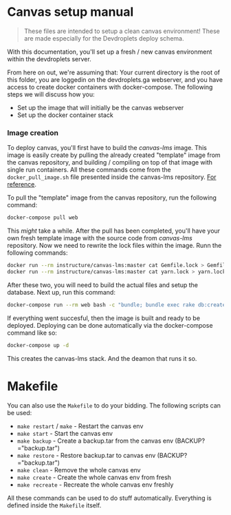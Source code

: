 # Canvas setup manual
> These files are intended to setup a clean canvas environment! These are made especially for the Devdroplets deploy schema.

With this documentation, you'll set up a fresh / new canvas environment within the devdroplets server. 


From here on out, we're assuming that: Your current directory is the root of this folder, you are loggedin on the devdroplets.ga webserver, and you have access to create docker containers with docker-compose.
The following steps we will discuss how you:
- Set up the image that will initially be the canvas webserver
- Set up the docker container stack

### Image creation
To deploy canvas, you'll first have to build the _canvas-lms_ image. This image is easily create by pulling the already created "template" image from the canvas repository, and building / compiling on top of that image with single run containers.
All these commands come from the `docker_pull_image.sh` file presented inside the canvas-lms repository. [For reference](https://github.com/instructure/canvas-lms/blob/master/script/docker_pull_image.sh).

To pull the "template" image from the canvas repository, run the following command:
```bash
docker-compose pull web
```
This *might* take a while.
After the pull has been completed, you'll have your own fresh template image with the source code from *canvas-lms* repository. Now we need to rewrite the lock files within the image. Runn the following commands:
```bash
docker run --rm instructure/canvas-lms:master cat Gemfile.lock > Gemfile.lock
docker run --rm instructure/canvas-lms:master cat yarn.lock > yarn.lock
```
After these two, you will need to build the actual files and setup the database. Next up, run this command:
```bash
docker-compose run --rm web bash -c "bundle; bundle exec rake db:create db:initial_setup"
```
If everything went succesful, then the image is built and ready to be deployed. Deploying can be done automatically via the docker-compose command like so:
```bash
docker-compose up -d
```
This creates the canvas-lms stack. And the deamon that runs it so.

# Makefile
You can also use the `Makefile` to do your bidding. The following scripts can be used:
- `make restart` / `make` - Restart the canvas env
- `make start` - Start the canvas env
- `make backup` - Create a backup.tar from the canvas env (BACKUP?="backup.tar")
- `make restore` - Restore backup.tar to canvas env (BACKUP?="backup.tar")
- `make clean` - Remove the whole canvas env
- `make create` - Create the whole canvas env from fresh
- `make recreate` - Recreate the whole canvas env freshly

All these commands can be used to do stuff automatically. Everything is defined inside the `Makefile` itself. 